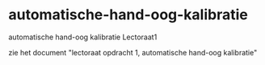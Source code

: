# automatische-hand-oog-kalibratie
automatische hand-oog kalibratie Lectoraat1


zie het document "lectoraat opdracht 1, automatische hand-oog kalibratie"
